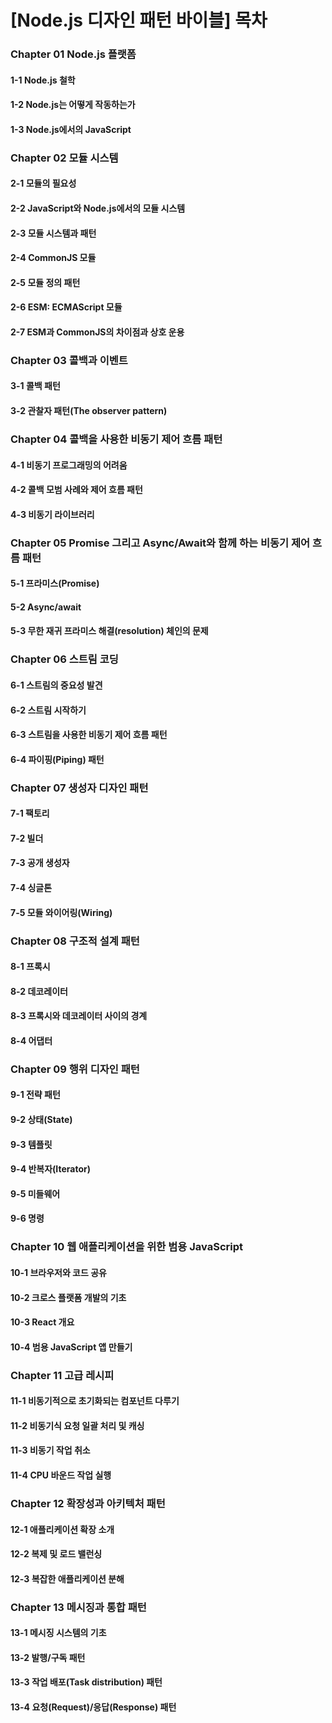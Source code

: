 # [Node.js 디자인 패턴 바이블] 목차



### Chapter 01 Node.js 플랫폼

#### 1-1 Node.js 철학

#### 1-2 Node.js는 어떻게 작동하는가

#### 1-3 Node.js에서의 JavaScript



### Chapter 02 모듈 시스템

#### 2-1 모듈의 필요성

#### 2-2 JavaScript와 Node.js에서의 모듈 시스템

#### 2-3 모듈 시스템과 패턴

#### 2-4 CommonJS 모듈

#### 2-5 모듈 정의 패턴

#### 2-6 ESM: ECMAScript 모듈

#### 2-7 ESM과 CommonJS의 차이점과 상호 운용



### Chapter 03 콜백과 이벤트

#### 3-1 콜백 패턴

#### 3-2 관찰자 패턴(The observer pattern)



### Chapter 04 콜백을 사용한 비동기 제어 흐름 패턴

#### 4-1 비동기 프로그래밍의 어려움

#### 4-2 콜백 모범 사례와 제어 흐름 패턴

#### 4-3 비동기 라이브러리



### Chapter 05 Promise 그리고 Async/Await와 함께 하는 비동기 제어 흐름 패턴

#### 5-1 프라미스(Promise)

#### 5-2 Async/await

#### 5-3 무한 재귀 프라미스 해결(resolution) 체인의 문제



### Chapter 06 스트림 코딩

#### 6-1 스트림의 중요성 발견

#### 6-2 스트림 시작하기

#### 6-3 스트림을 사용한 비동기 제어 흐름 패턴

#### 6-4 파이핑(Piping) 패턴



### Chapter 07 생성자 디자인 패턴

#### 7-1 팩토리

#### 7-2 빌더

#### 7-3 공개 생성자

#### 7-4 싱글톤

#### 7-5 모듈 와이어링(Wiring)



### Chapter 08 구조적 설계 패턴

#### 8-1 프록시

#### 8-2 데코레이터

#### 8-3 프록시와 데코레이터 사이의 경계

#### 8-4 어댑터



### Chapter 09 행위 디자인 패턴

#### 9-1 전략 패턴

#### 9-2 상태(State)

#### 9-3 템플릿

#### 9-4 반복자(Iterator)

#### 9-5 미들웨어

#### 9-6 명령



### Chapter 10 웹 애플리케이션을 위한 범용 JavaScript

#### 10-1 브라우저와 코드 공유

#### 10-2 크로스 플랫폼 개발의 기초

#### 10-3 React 개요

#### 10-4 범용 JavaScript 앱 만들기



### Chapter 11 고급 레시피

#### 11-1 비동기적으로 초기화되는 컴포넌트 다루기

#### 11-2 비동기식 요청 일괄 처리 및 캐싱

#### 11-3 비동기 작업 취소

#### 11-4 CPU 바운드 작업 실행



### Chapter 12 확장성과 아키텍처 패턴

#### 12-1 애플리케이션 확장 소개

#### 12-2 복제 및 로드 밸런싱

#### 12-3 복잡한 애플리케이션 분해



### Chapter 13 메시징과 통합 패턴

#### 13-1 메시징 시스템의 기초

#### 13-2 발행/구독 패턴

#### 13-3 작업 배포(Task distribution) 패턴

#### 13-4 요청(Request)/응답(Response) 패턴

